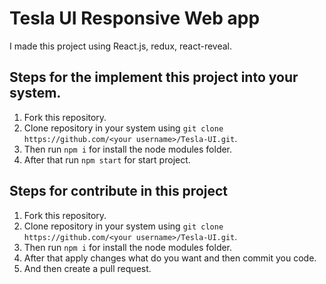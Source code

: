 
# Tesla UI Responsive Web app

I made this project using React.js, redux, react-reveal.

## Steps for the implement this project into your system. 

1. Fork this repository.
2. Clone repository in your system using `git clone https://github.com/<your username>/Tesla-UI.git`.
3. Then run `npm i` for install the node modules folder.
4. After that run `npm start` for start project.

## Steps for contribute in this project

1. Fork this repository.
2. Clone repository in your system using `git clone https://github.com/<your username>/Tesla-UI.git`.
3. Then run `npm i` for install the node modules folder.
3. After that apply changes what do you want and then commit you code.
4. And then create a pull request.


